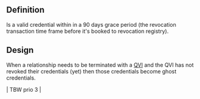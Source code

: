 ## Definition
Is a valid credential within in a 90 days grace period (the revocation transaction time frame before it's booked to revocation registry). 

## Design
When a relationship needs to be terminated with a [QVI](QVI) and the QVI has not revoked their credentials (yet) then those credentials become ghost credentials.

| TBW prio 3 |



